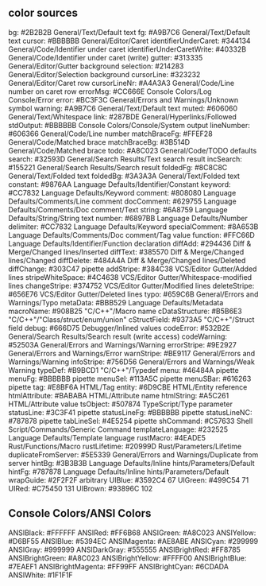 ## color sources

bg: #2B2B2B General/Text/Default text
fg: #A9B7C6 General/Text/Default text
cursor: #BBBBBB General/Editor/Caret
identifierUnderCaret: #344134 General/Code/Identifier under caret
identifierUnderCaretWrite: #40332B General/Code/Identifier under caret (write)
gutter: #313335 General/Editor/Gutter background
selection: #214283 General/Editor/Selection background
cursorLine: #323232 General/Editor/Caret row
cursorLineNr: #A4A3A3 General/Code/Line number on caret row
errorMsg: #CC666E Console Colors/Log Console/Error
error: #BC3F3C General/Errors and Warnings/Unknown symbol
warning: #A9B7C6 General/Text/Default text
muted: #606060 General/Text/Whitespace
link: #287BDE General/Hyperlinks/Followed
stdOutput: #BBBBBB Console Colors/Console/System output
lineNumber: #606366 General/Code/Line number
matchBraceFg: #FFEF28 General/Code/Matched brace
matchBraceBg: #3B514D General/Code/Matched brace
todo: #A8C023 General/Code/TODO defaults
search: #32593D General/Search Results/Text search result
incSearch: #155221 General/Search Results/Search result
foldedFg: #8C8C8C General/Text/Folded text
foldedBg: #3A3A3A General/Text/Folded text
constant: #9876AA Language Defaults/Identifier/Constant
keyword: #CC7832 Language Defaults/Keyword
comment: #808080 Language Defaults/Comments/Line comment
docComment: #629755 Language Defaults/Comments/Doc comment/Text
string: #6A8759 Language Defaults/String/String text
number: #6897BB Language Defaults/Number
delimiter: #CC7832 Language Defaults/Keyword
specialComment: #8A653B Language Defaults/Comments/Doc comment/Tag value
function: #FFC66D Language Defaults/Identifier/Function declaration
diffAdd: #294436 Diff & Merge/Changed lines/Inserted
diffText: #385570 Diff & Merge/Changed lines/Changed
diffDelete: #484A4A Diff & Merge/Changed lines/Deleted
diffChange: #303C47 pipette
addStripe: #384C38 VCS/Editor Gutter/Added lines
stripeWhiteSpace: #4C4638 VCS/Editor Gutter/Whitespace-modified lines
changeStripe: #374752 VCS/Editor Gutter/Modified lines
deleteStripe: #656E76 VCS/Editor Gutter/Deleted lines
typo: #659C6B General/Errors and Warnings/Typo
metaData: #BBB529 Language Defaults/Metadata
macroName: #908B25 "C/C++"/Macro name
cDataStructure: #B5B6E3 "C/C++"/"Class/struct/enum/union"
cStructField: #9373A5 "C/C++"/Struct field
debug: #666D75 Debugger/Inlined values
codeError: #532B2E General/Search Results/Search result (write access)
codeWarning: #52503A General/Errors and Warnings/Warning
errorStripe: #9E2927 General/Errors and Warnings/Error
warnStripe: #BE9117 General/Errors and Warnings/Warning
infoStripe: #756D56 General/Errors and Warnings/Weak Warning
typeDef: #B9BCD1 "C/C++"/Typedef
menu: #46484A pipette
menuFg: #BBBBBB pipette
menuSel: #113A5C pipette
menuSBar: #616263 pipette
tag: #E8BF6A HTML/Tag
entity: #6D9CBE HTML/Entity reference
htmlAttribute: #BABABA HTML/Attribute name
htmlString: #A5C261 HTML/Attribute value
tsObject: #507874 TypeScript/Type parameter
statusLine: #3C3F41 pipette
statusLineFg: #BBBBBB pipette
statusLineNC: #787878 pipette
tabLineSel: #4E5254 pipette
shCommand: #C57633 Shell Script/Commands/Generic Command
templateLanguage: #232525 Language Defaults/Template language
rustMacro: #4EADE5 Rust/Functions/Macro
rustLifetime: #20999D Rust/Parameters/Lifetime
duplicateFromServer: #5E5339 General/Errors and Warnings/Duplicate from server
hintBg: #3B3B3B Language Defaults/Inline hints/Parameters/Default
hintFg: #787878 Language Defaults/Inline hints/Parameters/Default
wrapGuide: #2F2F2F arbitrary
UIBlue: #3592C4 67
UIGreen: #499C54 71
UIRed: #C75450 131
UIBrown: #93896C 102

## Console Colors/ANSI Colors

ANSIBlack: #FFFFFF
ANSIRed: #FF6B68
ANSIGreen: #A8C023
ANSIYellow: #D6BF55
ANSIBlue: #5394EC
ANSIMagenta: #AE8ABE
ANSICyan: #299999
ANSIGray: #999999
ANSIDarkGray: #555555
ANSIBrightRed: #FF8785
ANSIBrightGreen: #A8C023
ANSIBrightYellow: #FFFF00
ANSIBrightBlue: #7EAEF1
ANSIBrightMagenta: #FF99FF
ANSIBrightCyan: #6CDADA
ANSIWhite: #1F1F1F
